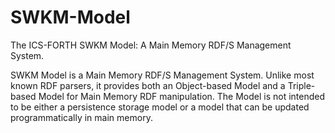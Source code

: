 SWKM-Model
==========

The ICS-FORTH SWKM Model: A Main Memory RDF/S Management System. 

SWKM Model is a Main Memory RDF/S Management System. Unlike most known RDF parsers, it provides both an Object-based Model and a Triple-based Model for Main Memory RDF manipulation. The Model is not intended to be either a persistence storage model or a model that can be updated programmatically in main memory.